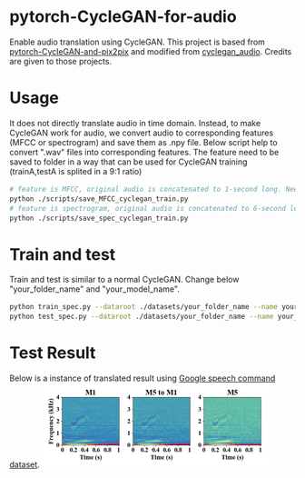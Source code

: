 # pytorch-CycleGAN-for-audio
Enable audio translation using CycleGAN. This project is based from [pytorch-CycleGAN-and-pix2pix](https://github.com/junyanz/pytorch-CycleGAN-and-pix2pix/blob/master/README.md) and modified from [cyclegan_audio](https://github.com/vicpc00/cyclegan_audio). Credits are given to those projects.

# Usage
It does not directly translate audio in time domain. Instead, to make CycleGAN work for audio, we convert audio to corresponding features (MFCC or spectrogram) and save them as .npy file. Below script help to convert ".wav" files into corresponding features. The feature need to be saved to folder in a way that can be used for CycleGAN training (trainA,testA is splited in a 9:1 ratio)
```bash
# feature is MFCC, original audio is concatenated to 1-second long. Need to specify the source and destination in script
python ./scripts/save_MFCC_cyclegan_train.py
# feature is spectrogram, original audio is concatenated to 6-second long. Need to specify the source and destination in script
python ./scripts/save_spec_cyclegan_train.py
```
# Train and test
Train and test is similar to a normal CycleGAN. Change below "your_folder_name" and "your_model_name".
```bash
python train_spec.py --dataroot ./datasets/your_folder_name --name your_model_name --model cycle_gan --gpu_ids 0 --dataset_mode unaligned_spec
python test_spec.py --dataroot ./datasets/your_folder_name --name your_model_name --model cycle_gan
```
# Test Result
Below is a instance of translated result using [Google speech command dataset](http://download.tensorflow.org/data/speech_commands_v0.01.tar.gz).
<img src='imgs/translate_exp.jpg' width='400px'/>
